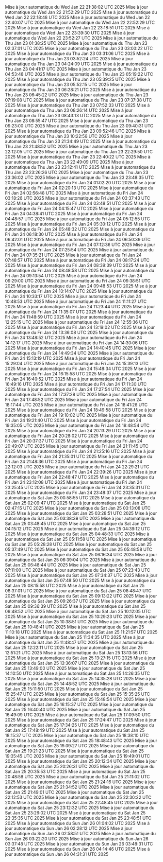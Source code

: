 Mise à jour automatique du Wed Jan 22 21:38:02 UTC 2025
Mise à jour automatique du Wed Jan 22 21:52:29 UTC 2025
Mise à jour automatique du Wed Jan 22 22:18:48 UTC 2025
Mise à jour automatique du Wed Jan 22 22:40:07 UTC 2025
Mise à jour automatique du Wed Jan 22 22:52:29 UTC 2025
Mise à jour automatique du Wed Jan 22 23:18:51 UTC 2025
Mise à jour automatique du Wed Jan 22 23:39:30 UTC 2025
Mise à jour automatique du Wed Jan 22 23:52:27 UTC 2025
Mise à jour automatique du Thu Jan 23 01:38:25 UTC 2025
Mise à jour automatique du Thu Jan 23 02:37:01 UTC 2025
Mise à jour automatique du Thu Jan 23 03:00:22 UTC 2025
Mise à jour automatique du Thu Jan 23 03:31:06 UTC 2025
Mise à jour automatique du Thu Jan 23 03:52:24 UTC 2025
Mise à jour automatique du Thu Jan 23 04:24:09 UTC 2025
Mise à jour automatique du Thu Jan 23 04:41:17 UTC 2025
Mise à jour automatique du Thu Jan 23 04:53:48 UTC 2025
Mise à jour automatique du Thu Jan 23 05:19:22 UTC 2025
Mise à jour automatique du Thu Jan 23 05:39:25 UTC 2025
Mise à jour automatique du Thu Jan 23 05:52:15 UTC 2025
Mise à jour automatique du Thu Jan 23 06:28:21 UTC 2025
Mise à jour automatique du Thu Jan 23 06:45:22 UTC 2025
Mise à jour automatique du Thu Jan 23 07:19:08 UTC 2025
Mise à jour automatique du Thu Jan 23 07:37:38 UTC 2025
Mise à jour automatique du Thu Jan 23 07:52:33 UTC 2025
Mise à jour automatique du Thu Jan 23 08:26:14 UTC 2025
Mise à jour automatique du Thu Jan 23 08:43:13 UTC 2025
Mise à jour automatique du Thu Jan 23 08:55:47 UTC 2025
Mise à jour automatique du Thu Jan 23 09:23:00 UTC 2025
Mise à jour automatique du Thu Jan 23 09:40:31 UTC 2025
Mise à jour automatique du Thu Jan 23 09:52:46 UTC 2025
Mise à jour automatique du Thu Jan 23 10:22:56 UTC 2025
Mise à jour automatique du Thu Jan 23 21:34:49 UTC 2025
Mise à jour automatique du Thu Jan 23 21:48:52 UTC 2025
Mise à jour automatique du Thu Jan 23 22:12:05 UTC 2025
Mise à jour automatique du Thu Jan 23 22:29:50 UTC 2025
Mise à jour automatique du Thu Jan 23 22:40:22 UTC 2025
Mise à jour automatique du Thu Jan 23 22:49:09 UTC 2025
Mise à jour automatique du Thu Jan 23 23:12:41 UTC 2025
Mise à jour automatique du Thu Jan 23 23:26:26 UTC 2025
Mise à jour automatique du Thu Jan 23 23:36:02 UTC 2025
Mise à jour automatique du Thu Jan 23 23:48:35 UTC 2025
Mise à jour automatique du Fri Jan 24 01:02:20 UTC 2025
Mise à jour automatique du Fri Jan 24 02:20:13 UTC 2025
Mise à jour automatique du Fri Jan 24 02:56:48 UTC 2025
Mise à jour automatique du Fri Jan 24 03:18:26 UTC 2025
Mise à jour automatique du Fri Jan 24 03:37:43 UTC 2025
Mise à jour automatique du Fri Jan 24 03:48:51 UTC 2025
Mise à jour automatique du Fri Jan 24 04:15:47 UTC 2025
Mise à jour automatique du Fri Jan 24 04:38:41 UTC 2025
Mise à jour automatique du Fri Jan 24 04:48:57 UTC 2025
Mise à jour automatique du Fri Jan 24 05:12:55 UTC 2025
Mise à jour automatique du Fri Jan 24 05:30:12 UTC 2025
Mise à jour automatique du Fri Jan 24 05:48:32 UTC 2025
Mise à jour automatique du Fri Jan 24 06:18:30 UTC 2025
Mise à jour automatique du Fri Jan 24 06:42:01 UTC 2025
Mise à jour automatique du Fri Jan 24 06:50:39 UTC 2025
Mise à jour automatique du Fri Jan 24 07:12:36 UTC 2025
Mise à jour automatique du Fri Jan 24 07:25:54 UTC 2025
Mise à jour automatique du Fri Jan 24 07:35:21 UTC 2025
Mise à jour automatique du Fri Jan 24 07:48:57 UTC 2025
Mise à jour automatique du Fri Jan 24 08:17:24 UTC 2025
Mise à jour automatique du Fri Jan 24 08:39:39 UTC 2025
Mise à jour automatique du Fri Jan 24 08:48:58 UTC 2025
Mise à jour automatique du Fri Jan 24 09:13:54 UTC 2025
Mise à jour automatique du Fri Jan 24 09:29:00 UTC 2025
Mise à jour automatique du Fri Jan 24 09:38:51 UTC 2025
Mise à jour automatique du Fri Jan 24 09:48:53 UTC 2025
Mise à jour automatique du Fri Jan 24 10:14:07 UTC 2025
Mise à jour automatique du Fri Jan 24 10:33:17 UTC 2025
Mise à jour automatique du Fri Jan 24 10:48:53 UTC 2025
Mise à jour automatique du Fri Jan 24 11:11:27 UTC 2025
Mise à jour automatique du Fri Jan 24 11:23:44 UTC 2025
Mise à jour automatique du Fri Jan 24 11:35:07 UTC 2025
Mise à jour automatique du Fri Jan 24 11:48:59 UTC 2025
Mise à jour automatique du Fri Jan 24 12:25:15 UTC 2025
Mise à jour automatique du Fri Jan 24 12:55:36 UTC 2025
Mise à jour automatique du Fri Jan 24 13:19:02 UTC 2025
Mise à jour automatique du Fri Jan 24 13:36:08 UTC 2025
Mise à jour automatique du Fri Jan 24 13:48:52 UTC 2025
Mise à jour automatique du Fri Jan 24 14:12:17 UTC 2025
Mise à jour automatique du Fri Jan 24 14:30:06 UTC 2025
Mise à jour automatique du Fri Jan 24 14:40:45 UTC 2025
Mise à jour automatique du Fri Jan 24 14:49:34 UTC 2025
Mise à jour automatique du Fri Jan 24 15:13:19 UTC 2025
Mise à jour automatique du Fri Jan 24 15:29:04 UTC 2025
Mise à jour automatique du Fri Jan 24 15:39:13 UTC 2025
Mise à jour automatique du Fri Jan 24 15:48:34 UTC 2025
Mise à jour automatique du Fri Jan 24 16:15:58 UTC 2025
Mise à jour automatique du Fri Jan 24 16:40:52 UTC 2025
Mise à jour automatique du Fri Jan 24 16:49:16 UTC 2025
Mise à jour automatique du Fri Jan 24 17:11:30 UTC 2025
Mise à jour automatique du Fri Jan 24 17:27:54 UTC 2025
Mise à jour automatique du Fri Jan 24 17:37:28 UTC 2025
Mise à jour automatique du Fri Jan 24 17:48:52 UTC 2025
Mise à jour automatique du Fri Jan 24 18:17:44 UTC 2025
Mise à jour automatique du Fri Jan 24 18:41:26 UTC 2025
Mise à jour automatique du Fri Jan 24 18:49:58 UTC 2025
Mise à jour automatique du Fri Jan 24 19:10:02 UTC 2025
Mise à jour automatique du Fri Jan 24 19:21:40 UTC 2025
Mise à jour automatique du Fri Jan 24 19:35:05 UTC 2025
Mise à jour automatique du Fri Jan 24 19:48:54 UTC 2025
Mise à jour automatique du Fri Jan 24 20:13:29 UTC 2025
Mise à jour automatique du Fri Jan 24 20:28:02 UTC 2025
Mise à jour automatique du Fri Jan 24 20:37:37 UTC 2025
Mise à jour automatique du Fri Jan 24 20:49:07 UTC 2025
Mise à jour automatique du Fri Jan 24 21:11:45 UTC 2025
Mise à jour automatique du Fri Jan 24 21:25:16 UTC 2025
Mise à jour automatique du Fri Jan 24 21:35:01 UTC 2025
Mise à jour automatique du Fri Jan 24 21:48:36 UTC 2025
Mise à jour automatique du Fri Jan 24 22:12:03 UTC 2025
Mise à jour automatique du Fri Jan 24 22:29:21 UTC 2025
Mise à jour automatique du Fri Jan 24 22:39:26 UTC 2025
Mise à jour automatique du Fri Jan 24 22:48:47 UTC 2025
Mise à jour automatique du Fri Jan 24 23:12:08 UTC 2025
Mise à jour automatique du Fri Jan 24 23:25:45 UTC 2025
Mise à jour automatique du Fri Jan 24 23:35:31 UTC 2025
Mise à jour automatique du Fri Jan 24 23:48:37 UTC 2025
Mise à jour automatique du Sat Jan 25 00:58:55 UTC 2025
Mise à jour automatique du Sat Jan 25 02:09:47 UTC 2025
Mise à jour automatique du Sat Jan 25 02:47:15 UTC 2025
Mise à jour automatique du Sat Jan 25 03:13:08 UTC 2025
Mise à jour automatique du Sat Jan 25 03:28:51 UTC 2025
Mise à jour automatique du Sat Jan 25 03:38:39 UTC 2025
Mise à jour automatique du Sat Jan 25 03:48:45 UTC 2025
Mise à jour automatique du Sat Jan 25 04:15:12 UTC 2025
Mise à jour automatique du Sat Jan 25 04:39:12 UTC 2025
Mise à jour automatique du Sat Jan 25 04:48:33 UTC 2025
Mise à jour automatique du Sat Jan 25 05:11:58 UTC 2025
Mise à jour automatique du Sat Jan 25 05:28:28 UTC 2025
Mise à jour automatique du Sat Jan 25 05:37:49 UTC 2025
Mise à jour automatique du Sat Jan 25 05:48:58 UTC 2025
Mise à jour automatique du Sat Jan 25 06:16:34 UTC 2025
Mise à jour automatique du Sat Jan 25 06:39:04 UTC 2025
Mise à jour automatique du Sat Jan 25 06:48:44 UTC 2025
Mise à jour automatique du Sat Jan 25 07:11:00 UTC 2025
Mise à jour automatique du Sat Jan 25 07:23:43 UTC 2025
Mise à jour automatique du Sat Jan 25 07:34:37 UTC 2025
Mise à jour automatique du Sat Jan 25 07:48:50 UTC 2025
Mise à jour automatique du Sat Jan 25 08:15:58 UTC 2025
Mise à jour automatique du Sat Jan 25 08:37:01 UTC 2025
Mise à jour automatique du Sat Jan 25 08:48:47 UTC 2025
Mise à jour automatique du Sat Jan 25 09:13:22 UTC 2025
Mise à jour automatique du Sat Jan 25 09:26:37 UTC 2025
Mise à jour automatique du Sat Jan 25 09:36:39 UTC 2025
Mise à jour automatique du Sat Jan 25 09:48:52 UTC 2025
Mise à jour automatique du Sat Jan 25 10:12:05 UTC 2025
Mise à jour automatique du Sat Jan 25 10:29:23 UTC 2025
Mise à jour automatique du Sat Jan 25 10:38:51 UTC 2025
Mise à jour automatique du Sat Jan 25 10:48:41 UTC 2025
Mise à jour automatique du Sat Jan 25 11:10:18 UTC 2025
Mise à jour automatique du Sat Jan 25 11:21:57 UTC 2025
Mise à jour automatique du Sat Jan 25 11:34:35 UTC 2025
Mise à jour automatique du Sat Jan 25 11:48:47 UTC 2025
Mise à jour automatique du Sat Jan 25 12:22:11 UTC 2025
Mise à jour automatique du Sat Jan 25 12:51:21 UTC 2025
Mise à jour automatique du Sat Jan 25 13:13:56 UTC 2025
Mise à jour automatique du Sat Jan 25 13:27:15 UTC 2025
Mise à jour automatique du Sat Jan 25 13:36:07 UTC 2025
Mise à jour automatique du Sat Jan 25 13:49:00 UTC 2025
Mise à jour automatique du Sat Jan 25 14:10:50 UTC 2025
Mise à jour automatique du Sat Jan 25 14:26:35 UTC 2025
Mise à jour automatique du Sat Jan 25 14:35:28 UTC 2025
Mise à jour automatique du Sat Jan 25 14:48:52 UTC 2025
Mise à jour automatique du Sat Jan 25 15:11:50 UTC 2025
Mise à jour automatique du Sat Jan 25 15:25:47 UTC 2025
Mise à jour automatique du Sat Jan 25 15:35:25 UTC 2025
Mise à jour automatique du Sat Jan 25 15:48:54 UTC 2025
Mise à jour automatique du Sat Jan 25 16:15:37 UTC 2025
Mise à jour automatique du Sat Jan 25 16:40:40 UTC 2025
Mise à jour automatique du Sat Jan 25 16:49:09 UTC 2025
Mise à jour automatique du Sat Jan 25 17:09:50 UTC 2025
Mise à jour automatique du Sat Jan 25 17:24:47 UTC 2025
Mise à jour automatique du Sat Jan 25 17:34:25 UTC 2025
Mise à jour automatique du Sat Jan 25 17:48:49 UTC 2025
Mise à jour automatique du Sat Jan 25 18:15:37 UTC 2025
Mise à jour automatique du Sat Jan 25 18:38:10 UTC 2025
Mise à jour automatique du Sat Jan 25 18:48:43 UTC 2025
Mise à jour automatique du Sat Jan 25 19:09:27 UTC 2025
Mise à jour automatique du Sat Jan 25 19:21:23 UTC 2025
Mise à jour automatique du Sat Jan 25 19:35:45 UTC 2025
Mise à jour automatique du Sat Jan 25 19:49:01 UTC 2025
Mise à jour automatique du Sat Jan 25 20:12:34 UTC 2025
Mise à jour automatique du Sat Jan 25 20:26:31 UTC 2025
Mise à jour automatique du Sat Jan 25 20:35:53 UTC 2025
Mise à jour automatique du Sat Jan 25 20:48:58 UTC 2025
Mise à jour automatique du Sat Jan 25 21:11:02 UTC 2025
Mise à jour automatique du Sat Jan 25 21:24:16 UTC 2025
Mise à jour automatique du Sat Jan 25 21:34:52 UTC 2025
Mise à jour automatique du Sat Jan 25 21:49:01 UTC 2025
Mise à jour automatique du Sat Jan 25 22:12:53 UTC 2025
Mise à jour automatique du Sat Jan 25 22:30:22 UTC 2025
Mise à jour automatique du Sat Jan 25 22:48:45 UTC 2025
Mise à jour automatique du Sat Jan 25 23:12:32 UTC 2025
Mise à jour automatique du Sat Jan 25 23:26:02 UTC 2025
Mise à jour automatique du Sat Jan 25 23:35:35 UTC 2025
Mise à jour automatique du Sat Jan 25 23:48:51 UTC 2025
Mise à jour automatique du Sun Jan 26 01:04:02 UTC 2025
Mise à jour automatique du Sun Jan 26 02:28:12 UTC 2025
Mise à jour automatique du Sun Jan 26 02:58:51 UTC 2025
Mise à jour automatique du Sun Jan 26 03:22:20 UTC 2025
Mise à jour automatique du Sun Jan 26 03:37:48 UTC 2025
Mise à jour automatique du Sun Jan 26 03:48:31 UTC 2025
Mise à jour automatique du Sun Jan 26 04:14:46 UTC 2025
Mise à jour automatique du Sun Jan 26 04:31:31 UTC 2025
